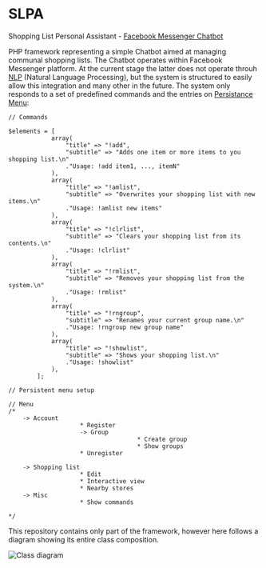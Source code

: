 # SLPA
Shopping List Personal Assistant - [Facebook Messenger Chatbot](https://developers.facebook.com/docs/messenger-platform/)

PHP framework representing a simple Chatbot aimed at managing communal shopping lists. The Chatbot operates within Facebook Messenger platform. At the current stage the latter does not operate throuh [NLP](https://en.wikipedia.org/wiki/Natural_language_processing) (Natural Language Processing), but the system is structured to easily allow this integration and many other in the future. The system only responds to a set of predefined commands and the entries on [Persistance Menu](https://developers.facebook.com/docs/messenger-platform/reference/messenger-profile-api/persistent-menu/):

```
// Commands

$elements = [
            array(
                "title" => "!add",
                "subtitle" => "Adds one item or more items to you shopping list.\n"
                ."Usage: !add item1, ..., itemN"
            ),
            array(
                "title" => "!amlist",
                "subtitle" => "Overwrites your shopping list with new items.\n"
                ."Usage: !amlist new items"
            ),
            array(
                "title" => "!clrlist",
                "subtitle" => "Clears your shopping list from its contents.\n"
                ."Usage: !clrlist"
            ),
            array(
                "title" => "!rmlist",
                "subtitle" => "Removes your shopping list from the system.\n"
                ."Usage: !rmlist"
            ),
            array(
                "title" => "!rngroup",
                "subtitle" => "Renames your current group name.\n"
                ."Usage: !rngroup new group name"
            ),
            array(
                "title" => "!showlist",
                "subtitle" => "Shows your shopping list.\n"
                ."Usage: !showlist"
            ),
        ];
        
// Persistent menu setup

// Menu 
/*
    -> Account
                    * Register
                    -> Group
                                    * Create group
                                    * Show groups
                    * Unregister                            
                    
    -> Shopping list
                    * Edit
                    * Interactive view 
                    * Nearby stores
    -> Misc
                    * Show commands

*/
```

This repository contains only part of the framework, however here follows a diagram showing its entire class composition.

![Class diagram](https://i.imgur.com/h5u2Cpj.png)
